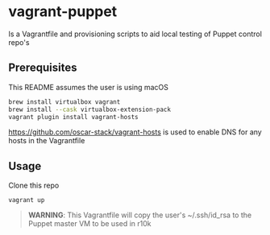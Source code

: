 # vagrant-puppet

Is a Vagrantfile and provisioning scripts to aid local testing of Puppet control repo's

## Prerequisites

This README assumes the user is using macOS

```bash
brew install virtualbox vagrant
brew install --cask virtualbox-extension-pack
vagrant plugin install vagrant-hosts 
```
https://github.com/oscar-stack/vagrant-hosts is used to enable DNS for any hosts in the Vagrantfile

## Usage

Clone this repo

```vagrant up```

> **WARNING**: This Vagrantfile will copy the user's ~/.ssh/id_rsa to the Puppet master VM to be used in r10k